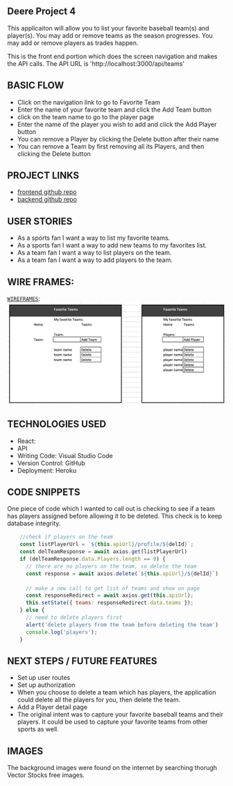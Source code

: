 ## Deere Project 4

This applicaiton will allow you to list your favorite baseball team(s) and player(s).  You may add or remove teams as the season progresses.  You may add or remove players as trades happen.

This is the front end portion which does the screen navigation and makes the API calls.  The API URL is 'http://localhost:3000/api/teams'

## BASIC FLOW
- Click on the navigation link to go to Favorite Team
- Enter the name of your favorite team and click the Add Team button
- click on the team name to go to the player page
- Enter the name of the player you wish to add and click the Add Player button
- You can remove a Player by clicking the Delete button after their name
- You can remove a Team by first removing all its Players, and then clicking the Delete button

## PROJECT LINKS

- [frontend github repo](https://github.com/bradjd1/favorite-team-front-end)
- [backend github repo](https://github.com/bradjd1/favorite-team-express-api-bknd)


## USER STORIES

- As a sports fan I want a way to list my favorite teams.
- As a sports fan I want a way to add new teams to my favorites list.
- As a team fan I want a way to list players on the team.
- As a team fan I want a way to add players to the team.

## WIRE FRAMES:
[`WIREFRAMES`](./planning/wireframes.png):
![wireframe](./planning/wireframes.png)


## TECHNOLOGIES USED

- React:
- API
- Writing Code: Visual Studio Code
- Version Control: GitHub
- Deployment: Heroku

## CODE SNIPPETS

One piece of code which I wanted to call out is checking to see if a team has players assigned before allowing it to be deleted.  This check is to keep database integrity.

```javascript
    //check if players on the team
    const listPlayerUrl = `${this.apiUrl}/profile/${delId}`;
    const delTeamResponse = await axios.get(listPlayerUrl)
    if (delTeamResponse.data.Players.length == 0) {
      // there are no players on the team, so delete the team
      const response = await axios.delete(`${this.apiUrl}/${delId}`)

      // make a new call to get list of teams and show on page
      const responseRedirect = await axios.get(this.apiUrl);
      this.setState({ teams: responseRedirect.data.teams });
    } else {
      // need to delete players first
      alert('delete players from the team before deleting the team')
      console.log('players');
    }
```

## NEXT STEPS / FUTURE FEATURES
- Set up user routes
- Set up authorization
- When you choose to delete a team which has players, the application could delete all the players for you, then delete the team.
- Add a Player detail page
- The original intent was to capture your favorite baseball teams and their players.  It could be used to capture your favorite teams from other sports as well.

## IMAGES
The background images were found on the internet by searching thorugh Vector Stocks free images.

